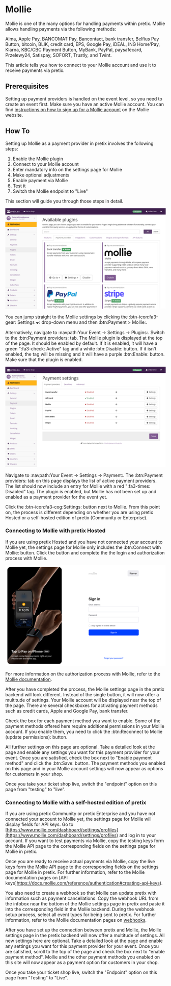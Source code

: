 # Mollie

Mollie is one of the many options for handling payments within pretix. 
Mollie allows handling payments via the following methods: 

Alma, Apple Pay, BANCOMAT Pay, Bancontact, bank transfer, Belfius Pay Button, bitcoin, BLIK, credit card, EPS, Google Pay, iDEAL, ING Home'Pay, Klarna, KBC/CBC Payment Button, MyBank, PayPal, paysafecard, Przelewy24, Satispay, SOFORT, Trustly, and Twint. 

This article tells you how to connect to your Mollie account and use it to receive payments via pretix. 

## Prerequisites

Setting up payment providers is handled on the event level, so you need to create an event first. 
Make sure you have an active Mollie account. 
You can find [instructions on how to sign up for a Mollie account](https://docs.mollie.com/docs/create-an-account) on the Mollie website. 

## How To 

Setting up Mollie as a payment provider in pretix involves the following steps: 

 1. Enable the Mollie plugin 
 2. Connect to your Mollie account 
 3. Enter mandatory info on the settings page for Mollie
 4. Make optional adjustments
 5. Enable payment via Mollie
 6. Test it 
 7. Switch the Mollie endpoint to "Live" 

This section will guide you through those steps in detail. 

![Plugins settings page. The "Payment providers" tab is open, displaying the plugins for bank transfer, Mollie, PayPal, and Stripe, all of which are active.](../../assets/screens/payment-providers/plugins-top.png "Available plugins")

You can jump straight to the Mollie settings by clicking the :btn-icon:fa3-gear: Settings 🞃: drop-down menu and then :btn:Payment > Mollie:. 

Alternatively, navigate to :navpath:Your Event → Settings → Plugins:.
Switch to the :btn:Payment providers: tab. 
The Mollie plugin is displayed at the top of the page. 
It should be enabled by default. 
If it is enabled, it will have a green ":fa3-check: Active" tag and a white :btn:Disable: button. 
If it isn't enabled, the tag will be missing and it will have a purple :btn:Enable: button. 
Make sure that the plugin is enabled. 

![Payment settings page. The "payment providers" tab is open, showing a list with the following entries: bank transfer, gift card, PayPal, SEPA debit and Mollie; gift card is enabled and all other entries are disabled. All entires have 'settings' buttons next to them.](../../assets/screens/payment-providers/payment-settings.png "Payment settings" )

Navigate to :navpath:Your Event → Settings → Payment:. 
The :btn:Payment providers: tab on this page displays the list of active payment providers. 
The list should now include an entry for Mollie with a red ":fa3-times: Disabled" tag. 
The plugin is enabled, but Mollie has not been set up and enabled as a payment provider for the event yet. 

Click the :btn-icon:fa3-cog:Settings: button next to Mollie. 
From this point on, the process is different depending on whether you are using pretix Hosted or a self-hosted edition of pretix (Community or Enterprise). 

### Connecting to Mollie with pretix Hosted 

<!-- md:hosted -->

If you are using pretix Hosted and you have not connected your account to Mollie yet, the settings page for Mollie only includes the :btn:Connect with Mollie: button. 
Click the button and complete the the login and authorization process with Mollie. 

![Mollie website with a form for singing in and an image advertising "Tap to Pay on iPhone".](../../assets/screens/payment-providers/mollie-sign-in.png "Mollie–Sign in" )

For more information on the authorization process with Mollie, refer to the [Mollie documentation](https://docs.mollie.com/docs/getting-started). 

After you have completed the process, the Mollie settings page in the pretix backend will look different. 
Instead of the single button, it will now offer a multitude of settings. 
Your Mollie account will be displayed near the top of the page. 
There are several checkboxes for activating payment methods such as credit cards, Apple and Google Pay, bank transfer. 

Check the box for each payment method you want to enable. 
Some of the payment methods offered here require additional permissions in your Mollie account. 
If you enable them, you need to click the :btn:Reconnect to Mollie (update permissions): button. 

All further settings on this page are optional. 
Take a detailed look at the page and enable any settings you want for this payment provider for your event. 
Once you are satisfied, check the box next to "Enable payment method" and click the :btn:Save: button. 
The payment methods you enabled on this page and in your Mollie account settings will now appear as options for customers in your shop. 

Once you take your ticket shop live, switch the "endpoint" option on this page from "testing" to "live". 

### Connecting to Mollie with a self-hosted edition of pretix 

<!-- md:community --> 
<!-- md:enterprise -->

If you are using pretix Community or pretix Enterprise and you have not connected your account to Mollie yet, the settings page for Mollie will display fields for API keys. 
Go to [https://www.mollie.com/dashboard/settings/profiles](https://www.mollie.com/dashboard/settings/profiles) and log in to your account. 
If you want to test payments via Mollie, copy the testing keys form the Mollie API page to the corresponding fields on the settings page for Mollie in pretix. 

Once you are ready to receive actual payments via Mollie, copy the live keys form the Mollie API page to the corresponding fields on the settings page for Mollie in pretix.
For further information, refer to the Mollie documentation pages on [API keys]https://docs.mollie.com/reference/authentication#creating-api-keys).  

You also need to create a webhook so that Mollie can update pretix with information such as payment cancellations. 
Copy the webhook URL from the infobox near the bottom of the Mollie settings page in pretix and paste it into the corresponding field in the Mollie backend. 
During the webhook setup process, select all event types for being sent to pretix. 
For further information, refer to the Mollie documentation pages on [webhooks](https://docs.mollie.com/reference/webhooks). 

After you have set up the connection between pretix and Mollie, the Mollie settings page in the pretix backend will now offer a multitude of settings. 
All new settings here are optional. 
Take a detailed look at the page and enable any settings you want for this payment provider for your event. 
Once you are satisfied, scroll to the top of the page and check the box next to "enable payment method". 
Mollie and the other payment methods you enabled on this site will now appear as a payment option for customers in your shop. 

Once you take your ticket shop live, switch the "Endpoint" option on this page from "Testing" to "Live". 
